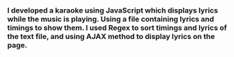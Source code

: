 ### I developed a karaoke using JavaScript which displays lyrics while the music is playing. Using a file containing lyrics and timings to show them. I used Regex to sort timings and lyrics of the text file, and using AJAX method to display lyrics on the page.
